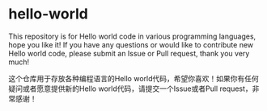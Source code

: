 # hello-world

This repository is for Hello world code in various programming languages, hope you like it! If you have any questions or would like to contribute new Hello world code, please submit an Issue or Pull request, thank you very much!


这个仓库用于存放各种编程语言的Hello world代码，希望你喜欢！如果你有任何疑问或者愿意提供新的Hello world代码，请提交一个Issue或者Pull request，非常感谢！

